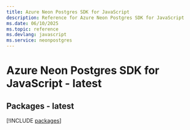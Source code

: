 ```yaml
---
title: Azure Neon Postgres SDK for JavaScript
description: Reference for Azure Neon Postgres SDK for JavaScript
ms.date: 06/10/2025
ms.topic: reference
ms.devlang: javascript
ms.service: neonpostgres
---
```

# Azure Neon Postgres SDK for JavaScript - latest
## Packages - latest
[!INCLUDE [packages](neon-postgres-index.md)]